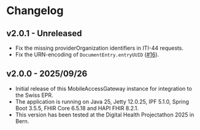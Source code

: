 # Changelog

## v2.0.1 - Unreleased

- Fix the missing providerOrganization identifiers in ITI-44 requests.
- Fix the URN-encoding of `DocumentEntry.entryUUID` ([#16](https://github.com/ahdis/MobileAccessGateway/issues/16)).

## v2.0.0 - 2025/09/26

- Initial release of this MobileAccessGateway instance for integration to the Swiss EPR.
- The application is running on Java 25, Jetty 12.0.25, IPF 5.1.0, Spring Boot 3.5.5, FHIR Core 6.5.18 and HAPI FHIR 
  8.2.1.
- This version has been tested at the Digital Health Projectathon 2025 in Bern.